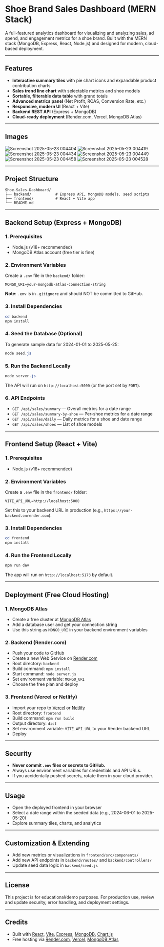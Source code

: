 # Shoe Brand Sales Dashboard (MERN Stack)

A full-featured analytics dashboard for visualizing and analyzing sales, ad spend, and engagement metrics for a shoe brand. Built with the MERN stack (MongoDB, Express, React, Node.js) and designed for modern, cloud-based deployment.

---

## Features
- **Interactive summary tiles** with pie chart icons and expandable product contribution charts
- **Sales trend line chart** with selectable metrics and shoe models
- **Sortable, filterable data table** with grand totals
- **Advanced metrics panel** (Net Profit, ROAS, Conversion Rate, etc.)
- **Responsive, modern UI** (React + Vite)
- **Backend REST API** (Express + MongoDB)
- **Cloud-ready deployment** (Render.com, Vercel, MongoDB Atlas)
---
## Images
![Screenshot 2025-05-23 004404](https://github.com/user-attachments/assets/1bfd4862-baa0-4471-a7cf-5b0ce07e6ead)
![Screenshot 2025-05-23 004419](https://github.com/user-attachments/assets/f216a19a-0ea3-4df8-aba1-8255773d4e1b)
![Screenshot 2025-05-23 004434](https://github.com/user-attachments/assets/2b48c197-0fc8-4931-8031-d23cb5f36c47)
![Screenshot 2025-05-23 004449](https://github.com/user-attachments/assets/0aab4b52-da75-4027-8025-deb24c40c96e)
![Screenshot 2025-05-23 004458](https://github.com/user-attachments/assets/b3423f2f-15a6-48d1-92b5-7aaabd700992)
![Screenshot 2025-05-23 004528](https://github.com/user-attachments/assets/f057b0f9-f5b1-4df6-80e8-5fce140da001)

---

## Project Structure
```
Shoe-Sales-Dashboard/
├── backend/           # Express API, MongoDB models, seed scripts
├── frontend/          # React + Vite app
└── README.md
```

---

## Backend Setup (Express + MongoDB)

### 1. Prerequisites
- Node.js (v18+ recommended)
- MongoDB Atlas account (free tier is fine)

### 2. Environment Variables
Create a `.env` file in the `backend/` folder:
```
MONGO_URI=your-mongodb-atlas-connection-string
```
**Note:** `.env` is in `.gitignore` and should NOT be committed to GitHub.

### 3. Install Dependencies
```powershell
cd backend
npm install
```

### 4. Seed the Database (Optional)
To generate sample data for 2024-01-01 to 2025-05-25:
```powershell
node seed.js
```

### 5. Run the Backend Locally
```powershell
node server.js
```
The API will run on `http://localhost:5000` (or the port set by `PORT`).

### 6. API Endpoints
- `GET /api/sales/summary` — Overall metrics for a date range
- `GET /api/sales/summary-by-shoe` — Per-shoe metrics for a date range
- `GET /api/sales/daily` — Daily metrics for a shoe and date range
- `GET /api/sales/shoes` — List of shoe models

---

## Frontend Setup (React + Vite)

### 1. Prerequisites
- Node.js (v18+ recommended)

### 2. Environment Variables
Create a `.env` file in the `frontend/` folder:
```
VITE_API_URL=http://localhost:5000
```
Set this to your backend URL in production (e.g., `https://your-backend.onrender.com`).

### 3. Install Dependencies
```powershell
cd frontend
npm install
```

### 4. Run the Frontend Locally
```powershell
npm run dev
```
The app will run on `http://localhost:5173` by default.

---

## Deployment (Free Cloud Hosting)

### 1. MongoDB Atlas
- Create a free cluster at [MongoDB Atlas](https://www.mongodb.com/cloud/atlas)
- Add a database user and get your connection string
- Use this string as `MONGO_URI` in your backend environment variables

### 2. Backend (Render.com)
- Push your code to GitHub
- Create a new Web Service on [Render.com](https://render.com)
- Root directory: `backend`
- Build command: `npm install`
- Start command: `node server.js`
- Set environment variable: `MONGO_URI`
- Choose the free plan and deploy

### 3. Frontend (Vercel or Netlify)
- Import your repo to [Vercel](https://vercel.com) or [Netlify](https://netlify.com)
- Root directory: `frontend`
- Build command: `npm run build`
- Output directory: `dist`
- Set environment variable: `VITE_API_URL` to your Render backend URL
- Deploy

---

## Security
- **Never commit `.env` files or secrets to GitHub.**
- Always use environment variables for credentials and API URLs.
- If you accidentally pushed secrets, rotate them in your cloud provider.

---

## Usage
- Open the deployed frontend in your browser
- Select a date range within the seeded data (e.g., 2024-06-01 to 2025-05-20)
- Explore summary tiles, charts, and analytics

---

## Customization & Extending
- Add new metrics or visualizations in `frontend/src/components/`
- Add new API endpoints in `backend/routes/` and `backend/controllers/`
- Update seed data logic in `backend/seed.js`

---

## License
This project is for educational/demo purposes. For production use, review and update security, error handling, and deployment settings.

---

## Credits
- Built with [React](https://react.dev/), [Vite](https://vitejs.dev/), [Express](https://expressjs.com/), [MongoDB](https://www.mongodb.com/), [Chart.js](https://www.chartjs.org/)
- Free hosting via [Render.com](https://render.com), [Vercel](https://vercel.com), [MongoDB Atlas](https://www.mongodb.com/cloud/atlas)
